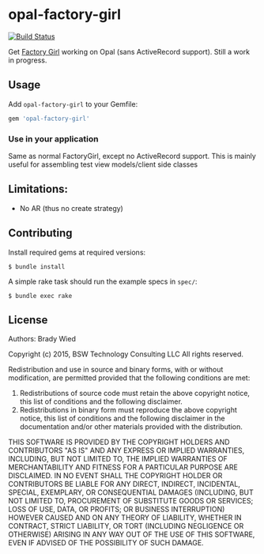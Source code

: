# opal-factory-girl

[![Build Status](http://img.shields.io/travis/wied03/opal-factory-girl/master.svg?style=flat)](http://travis-ci.org/wied03/opal-factory-girl)

Get [Factory Girl](https://github.com/thoughtbot/factory_girl/) working on Opal (sans ActiveRecord support). Still a work in progress.

## Usage

Add `opal-factory-girl` to your Gemfile:

```ruby
gem 'opal-factory-girl'
```

### Use in your application

Same as normal FactoryGirl, except no ActiveRecord support. This is mainly useful for assembling test view models/client side classes

## Limitations:

* No AR (thus no create strategy)

## Contributing

Install required gems at required versions:

    $ bundle install

A simple rake task should run the example specs in `spec/`:

    $ bundle exec rake

## License

Authors: Brady Wied

Copyright (c) 2015, BSW Technology Consulting LLC
All rights reserved.

Redistribution and use in source and binary forms, with or without modification, are permitted provided that the following conditions are met:

1. Redistributions of source code must retain the above copyright notice, this list of conditions and the following disclaimer.
2. Redistributions in binary form must reproduce the above copyright notice, this list of conditions and the following disclaimer in the documentation and/or other materials provided with the distribution.

THIS SOFTWARE IS PROVIDED BY THE COPYRIGHT HOLDERS AND CONTRIBUTORS "AS IS" AND ANY EXPRESS OR IMPLIED WARRANTIES, INCLUDING, BUT NOT LIMITED TO, THE IMPLIED WARRANTIES OF MERCHANTABILITY AND FITNESS FOR A PARTICULAR PURPOSE ARE DISCLAIMED. IN NO EVENT SHALL THE COPYRIGHT HOLDER OR CONTRIBUTORS BE LIABLE FOR ANY DIRECT, INDIRECT, INCIDENTAL, SPECIAL, EXEMPLARY, OR CONSEQUENTIAL DAMAGES (INCLUDING, BUT NOT LIMITED TO, PROCUREMENT OF SUBSTITUTE GOODS OR SERVICES; LOSS OF USE, DATA, OR PROFITS; OR BUSINESS INTERRUPTION) HOWEVER CAUSED AND ON ANY THEORY OF LIABILITY, WHETHER IN CONTRACT, STRICT LIABILITY, OR TORT (INCLUDING NEGLIGENCE OR OTHERWISE) ARISING IN ANY WAY OUT OF THE USE OF THIS SOFTWARE, EVEN IF ADVISED OF THE POSSIBILITY OF SUCH DAMAGE.

